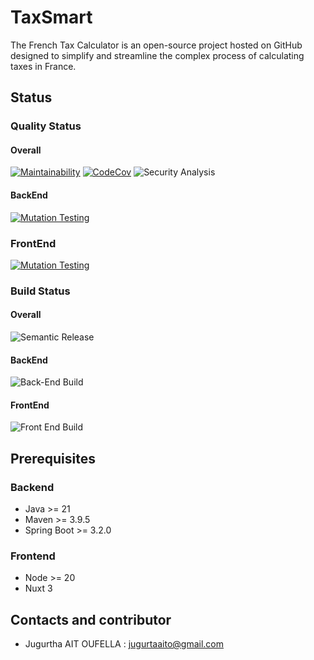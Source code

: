 # TaxSmart

The French Tax Calculator is an open-source project hosted on GitHub designed to simplify and streamline the complex
process of calculating taxes in France.

## Status

### Quality Status

#### Overall

[![Maintainability](https://api.codeclimate.com/v1/badges/f78125b1d5a28a836a67/maintainability)](https://codeclimate.com/github/jao-consulting/taxsmart/maintainability)
[![CodeCov](https://codecov.io/gh/jao-consulting/TaxSmart/graph/badge.svg?token=NOV8HG7TWL)](https://codecov.io/gh/jao-consulting/TaxSmart)
![Security Analysis](https://github.com/jao-consulting/taxsmart/actions/workflows/codeql-security-analysis.yml/badge.svg)

#### BackEnd

[![Mutation Testing](https://img.shields.io/endpoint?style=flat&url=https%3A%2F%2Fbadge-api.stryker-mutator.io%2Fgithub.com%2Fjao-consulting%2Ftaxsmart%2Fmain%2F?module=taxsmart--bff)](https://dashboard.stryker-mutator.io/reports/github.com/jao-consulting/taxsmart/main/?module=taxsmart--bff
)

### FrontEnd

[![Mutation Testing](https://img.shields.io/endpoint?style=flat&url=https%3A%2F%2Fbadge-api.stryker-mutator.io%2Fgithub.com%2Fjao-consulting%2Ftaxsmart%2Fmain%2F?module=taxsmart--front)](https://dashboard.stryker-mutator.io/reports/github.com/jao-consulting/taxsmart/main/?module=taxsmart--front)

### Build Status

#### Overall

![Semantic Release](https://github.com/jao-consulting/taxsmart/actions/workflows/semantic-release.yml/badge.svg)

#### BackEnd

![Back-End Build](https://github.com/jao-consulting/taxsmart/actions/workflows/build-back-end.yml/badge.svg)

#### FrontEnd

![Front End Build](https://github.com/jao-consulting/taxsmart/actions/workflows/build-front-end.yml/badge.svg)

## Prerequisites

### Backend

- Java >= 21
- Maven >= 3.9.5
- Spring Boot >= 3.2.0

### Frontend

- Node >= 20
- Nuxt 3

## Contacts and contributor

- Jugurtha AIT OUFELLA : <jugurtaaito@gmail.com> 